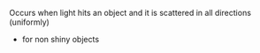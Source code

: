 Occurs when light hits an object and it is scattered in all directions (uniformly)
- for non shiny objects

